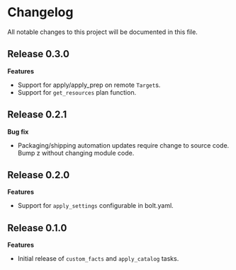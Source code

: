 # Changelog

All notable changes to this project will be documented in this file.

## Release 0.3.0

**Features**
- Support for apply/apply_prep on remote `Target`s.
- Support for `get_resources` plan function.

## Release 0.2.1

**Bug fix**
- Packaging/shipping automation updates require change to source code. Bump z without changing module code.

## Release 0.2.0

**Features**
- Support for `apply_settings` configurable in bolt.yaml.

## Release 0.1.0

**Features**
- Initial release of `custom_facts` and `apply_catalog` tasks.
